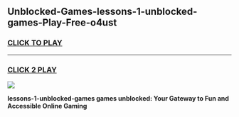 
## Unblocked-Games-lessons-1-unblocked-games-Play-Free-o4ust
<h3>
<a href="https://premium76.site?title=lessons-1-unblocked-games&ref=19M">CLICK TO PLAY</a></h3>
<hr>

<h3>
<a href="https://premium76.site?title=lessons-1-unblocked-games&ref=19M">CLICK 2 PLAY</a>
  
</h3>

<a href="https://premium76.site?title=lessons-1-unblocked-games&ref=19M"><img src="https://clearcache.store/games.png"></a>


**lessons-1-unblocked-games games unblocked: Your Gateway to Fun and Accessible Online Gaming**
